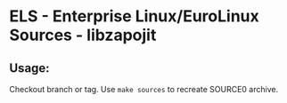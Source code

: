 # ELS - Enterprise Linux/EuroLinux Sources - libzapojit
 
## Usage:
  Checkout branch or tag. Use `make sources` to recreate  SOURCE0 archive.

